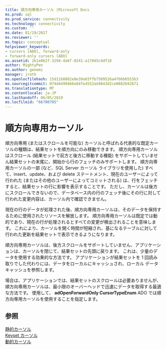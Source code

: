```yaml
---
title: 順方向専用カーソル |Microsoft Docs
ms.prod: sql
ms.prod_service: connectivity
ms.technology: connectivity
ms.custom: ''
ms.date: 01/19/2017
ms.reviewer: ''
ms.topic: conceptual
helpviewer_keywords:
- cursors [ADO], forward-only
- forward-only cursors [ADO]
ms.assetid: 2b1e062f-3294-4a6f-8241-a17045c4df18
author: MightyPen
ms.author: genemi
manager: jroth
ms.openlocfilehash: 15d11b8882e8e39a03ffb7509526a4f66b6553b3
ms.sourcegitcommit: 074d44994b6e84fe4552ad4843d2ce0882b92871
ms.translationtype: MT
ms.contentlocale: ja-JP
ms.lasthandoff: 06/05/2019
ms.locfileid: "66700705"
---
```

# <a name="forward-only-cursors"></a>順方向専用カーソル
順方向専用 (またはスクロールを可能な) カーソルと呼ばれる代表的な既定カーソルの種類は、結果セットを順方向にのみ移動できます。 順方向専用カーソルはスクロール (結果セットで前方と後方に移動する機能) をサポートしていません結果セットの末尾に、開始から行のフェッチのみサポートします。 順方向専用カーソルの一部 (など、SQL Server カーソル ライブラリを使用した) すべて、insert、update、および delete ステートメント、現在のユーザーによって行われた (またはその他のユーザーによってコミットされる) は、行をフェッチすると、結果セットの行に影響を表示することです。 ただし、カーソルは後方にスクロールできないので、データベース内の行のフェッチ後にその行に対して行われた変更内容は、カーソル内で確認できません。  
  
 現在の行のデータが処理された後、順方向専用カーソルは、そのデータを保持するために使用されたリソースを解放します。 順方向専用カーソルは既定では動的であり、現在の行が処理されるとすべての変更が検出されることを意味します。 これにより、カーソルを開く時間が短縮され、基になるテーブルに対して行われた更新を結果セットで表示できるようになります。  
  
 順方向専用カーソルは、後方スクロールをサポートしていません、アプリケーションは、カーソルを閉じて、結果セットの先頭に戻ります。 これは、少量のデータを使用する効果的な方法です。 アプリケーションが結果セットを 1 回読み取りでした代わりには、データをローカルにキャッシュされ、ローカル データ キャッシュを参照します。  
  
 場合は、アプリケーションでは、結果セットのスクロールは必要ありませんが、順方向専用カーソルは、最小限のオーバーヘッドで迅速にデータを取得する最適な方法です。 使用して、 **adOpenForwardOnly CursorTypeEnum** ADO では順方向専用カーソルを使用することを指定します。  
  
## <a name="see-also"></a>参照  
 [静的カーソル](../../../ado/guide/data/static-cursors.md)   
 [Keyset カーソル](../../../ado/guide/data/keyset-cursors.md)   
 [動的カーソル](../../../ado/guide/data/dynamic-cursors.md)
